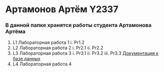 # Артамонов Артём Y2337

### В данной папке хранятся работы студента Артамонова Артёма

1. L1 Лабораторная работа 1
  i. Pr1.2
1. L2 Лабораторная работа 2
  i. Pr2.1
  ii. Pr2.2
1. L3 Лабораторная работа 3
  i. Pr3.1
  ii. Pr3.2
  iii. Pr3.3 [Документация к базе данных](https://artyomartamonov.github.io/ITMO_FSPO_DataBases_2020-2021/)
1. L4 Лабораторная работа 4
